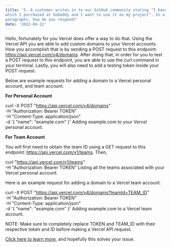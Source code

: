 ```yaml
---
title: '5. A customer writes in to our GitHub community stating "I have a custom domain
which I purchased at GoDaddy and I want to use it on my project". In a couple of
paragraphs, how do you respond?'
date: '2022-04-22'
---
```


Hello, fortunately for you Vercel does offer a way to do that. Using the Vercel API you are able to add custom domains to your Vercel accounts. How you accomplish that is by sending a POST request to this endpoint: https://api.vercel.com/v4/domains. After doing that, in order for you to test a POST request to this endpoint, you are able to use the curl command in your terminal. Lastly, you will also need to add a testing token inside your POST request.

Below are example requests for adding a domain to a Vercel personal account, and team account.

**For Personal Account**

curl -X POST "https://api.vercel.com/v4/domains" \
  -H "Authorization: Bearer TOKEN" \
  -H "Content-Type: application/json" \
  -d '{
  "name": "example.com"
}'
Adding example.com to your Vercel personal account.

**For Team Account**

You will first need to obtain the team ID using a GET request to this endpoint: https://api.vercel.com/v1/teams. Then, 

curl "https://api.vercel.com/v1/teams" \
  -H "Authorization: Bearer TOKEN"
Listing all the teams associated with your Vercel personal account.

Here is an example request for adding a domain to a Vercel team account.

curl -X POST "https://api.vercel.com/v4/domains?teamId=TEAM_ID" \
  -H "Authorization: Bearer TOKEN" \
  -H "Content-Type: application/json" \
  -d '{
  "name": "example.com"
}'
Adding example.com to a Vercel team account.

NOTE: Make sure to completely replace TOKEN and TEAM_ID with their respective token and ID before making a Vercel API request.

[Click here to learn more](https://vercel.com/support/articles/how-do-i-add-a-domain-using-the-vercel-api), and hopefully this solves your issue.